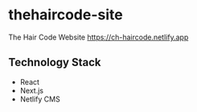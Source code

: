 # thehaircode-site
The Hair Code Website https://ch-haircode.netlify.app

## Technology Stack
- React
- Next.js
- Netlify CMS
